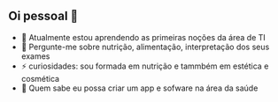 ## Oi pessoal 👋

- 🌱 Atualmente estou aprendendo as primeiras noções da área de TI
- 💬 Pergunte-me sobre nutrição, alimentação, interpretação dos seus exames
- ⚡ curiosidades: sou formada em nutrição e tammbém em estética e cosmética
- 🤔 Quem sabe eu possa criar um app e sofware na área da saúde
